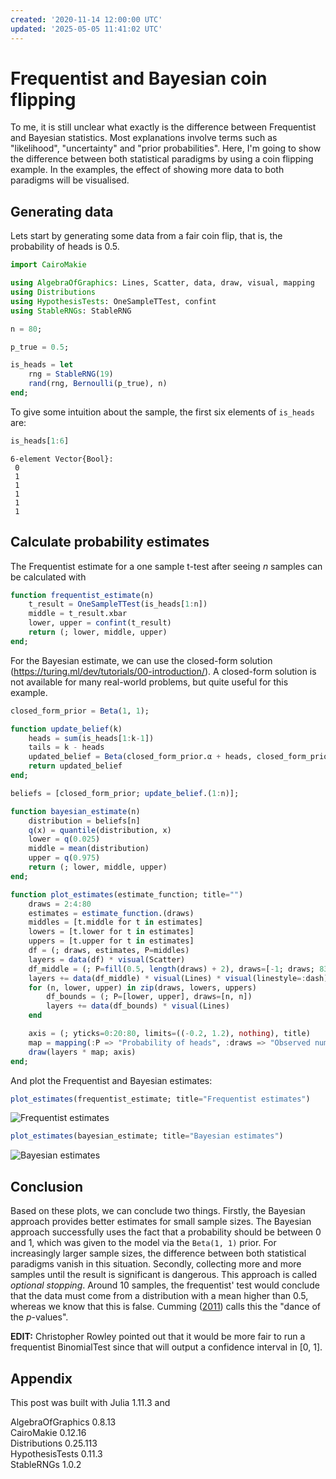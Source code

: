 ```yaml
---
created: '2020-11-14 12:00:00 UTC'
updated: '2025-05-05 11:41:02 UTC'
---
```


# Frequentist and Bayesian coin flipping

To me, it is still unclear what exactly is the difference between Frequentist and Bayesian statistics.
Most explanations involve terms such as "likelihood", "uncertainty" and "prior probabilities".
Here, I'm going to show the difference between both statistical paradigms by using a coin flipping example.
In the examples, the effect of showing more data to both paradigms will be visualised.

## Generating data

Lets start by generating some data from a fair coin flip, that is, the probability of heads is 0.5.

```julia
import CairoMakie

using AlgebraOfGraphics: Lines, Scatter, data, draw, visual, mapping
using Distributions
using HypothesisTests: OneSampleTTest, confint
using StableRNGs: StableRNG
```

```julia
n = 80;
```

```julia
p_true = 0.5;
```

```julia
is_heads = let
    rng = StableRNG(19)
    rand(rng, Bernoulli(p_true), n)
end;
```

To give some intuition about the sample, the first six elements of `is_heads` are:

```julia
is_heads[1:6]
```

```raw
6-element Vector{Bool}:
 0
 1
 1
 1
 1
 1
```

## Calculate probability estimates

The Frequentist estimate for a one sample t-test after seeing $n$ samples can be calculated with

```julia
function frequentist_estimate(n)
    t_result = OneSampleTTest(is_heads[1:n])
    middle = t_result.xbar
    lower, upper = confint(t_result)
    return (; lower, middle, upper)
end;
```

For the Bayesian estimate, we can use the closed-form solution (<https://turing.ml/dev/tutorials/00-introduction/>). A closed-form solution is not available for many real-world problems, but quite useful for this example.

```julia
closed_form_prior = Beta(1, 1);
```

```julia
function update_belief(k)
    heads = sum(is_heads[1:k-1])
    tails = k - heads
    updated_belief = Beta(closed_form_prior.α + heads, closed_form_prior.β + tails)
    return updated_belief
end;
```

```julia
beliefs = [closed_form_prior; update_belief.(1:n)];
```

```julia
function bayesian_estimate(n)
    distribution = beliefs[n]
    q(x) = quantile(distribution, x)
    lower = q(0.025)
    middle = mean(distribution)
    upper = q(0.975)
    return (; lower, middle, upper)
end;
```

```julia
function plot_estimates(estimate_function; title="")
    draws = 2:4:80
    estimates = estimate_function.(draws)
    middles = [t.middle for t in estimates]
    lowers = [t.lower for t in estimates]
    uppers = [t.upper for t in estimates]
    df = (; draws, estimates, P=middles)
    layers = data(df) * visual(Scatter)
    df_middle = (; P=fill(0.5, length(draws) + 2), draws=[-1; draws; 83])
    layers += data(df_middle) * visual(Lines) * visual(linestyle=:dash)
    for (n, lower, upper) in zip(draws, lowers, uppers)
        df_bounds = (; P=[lower, upper], draws=[n, n])
        layers += data(df_bounds) * visual(Lines)
    end

    axis = (; yticks=0:20:80, limits=((-0.2, 1.2), nothing), title)
    map = mapping(:P => "Probability of heads", :draws => "Observed number of draws")
    draw(layers * map; axis)
end;
```

And plot the Frequentist and Bayesian estimates:

```julia
plot_estimates(frequentist_estimate; title="Frequentist estimates")
```

![Frequentist estimates](/files/9fa594928eed3691)

```julia
plot_estimates(bayesian_estimate; title="Bayesian estimates")
```

![Bayesian estimates](/files/970795d21618d165)

## Conclusion

Based on these plots, we can conclude two things.
Firstly, the Bayesian approach provides better estimates for small sample sizes.
The Bayesian approach successfully uses the fact that a probability should be between 0 and 1, which was given to the model via the `Beta(1, 1)` prior.
For increasingly larger sample sizes, the difference between both statistical paradigms vanish in this situation.
Secondly, collecting more and more samples until the result is significant is dangerous.
This approach is called *optional stopping*.
Around 10 samples, the frequentist' test would conclude that the data must come from a distribution with a mean higher than 0.5, whereas we know that this is false.
Cumming ([2011](https://www.routledge.com/Understanding-The-New-Statistics-Effect-Sizes-Confidence-Intervals-and/Cumming/p/book/9780415879682)) calls this the "dance of the $p$-values".

**EDIT:**
Christopher Rowley pointed out that it would be more fair to run a frequentist BinomialTest since that will output a confidence interval in [0, 1].

## Appendix

This post was built with Julia 1.11.3 and

AlgebraOfGraphics 0.8.13 \
CairoMakie 0.12.16 \
Distributions 0.25.113 \
HypothesisTests 0.11.3 \
StableRNGs 1.0.2

